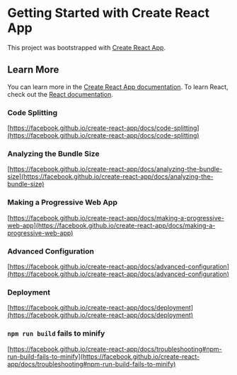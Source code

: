 # Getting Started with Create React App
This project was bootstrapped with [Create React App](https://github.com/facebook/create-react-app).
## Learn More
You can learn more in the [Create React App documentation](https://facebook.github.io/create-react-app/docs/getting-started).
To learn React, check out the [React documentation](https://reactjs.org/).
### Code Splitting
[https://facebook.github.io/create-react-app/docs/code-splitting](https://facebook.github.io/create-react-app/docs/code-splitting)
### Analyzing the Bundle Size
[https://facebook.github.io/create-react-app/docs/analyzing-the-bundle-size](https://facebook.github.io/create-react-app/docs/analyzing-the-bundle-size)
### Making a Progressive Web App
[https://facebook.github.io/create-react-app/docs/making-a-progressive-web-app](https://facebook.github.io/create-react-app/docs/making-a-progressive-web-app)
### Advanced Configuration
[https://facebook.github.io/create-react-app/docs/advanced-configuration](https://facebook.github.io/create-react-app/docs/advanced-configuration)
### Deployment
[https://facebook.github.io/create-react-app/docs/deployment](https://facebook.github.io/create-react-app/docs/deployment)
### `npm run build` fails to minify
[https://facebook.github.io/create-react-app/docs/troubleshooting#npm-run-build-fails-to-minify](https://facebook.github.io/create-react-app/docs/troubleshooting#npm-run-build-fails-to-minify)
